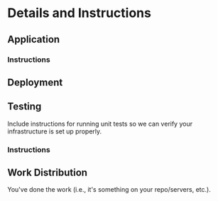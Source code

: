 <h1>Details and Instructions</h1>	
<h2>Application</h2>
<h3>Instructions</h3>
<h2>Deployment</h2>
<h2>Testing</h2>
Include instructions for running unit tests so we can verify your infrastructure is set up properly.
<h3>Instructions</h3>
<h2>Work Distribution</h2>
You've done the work (i.e., it's something on your repo/servers, etc.).
